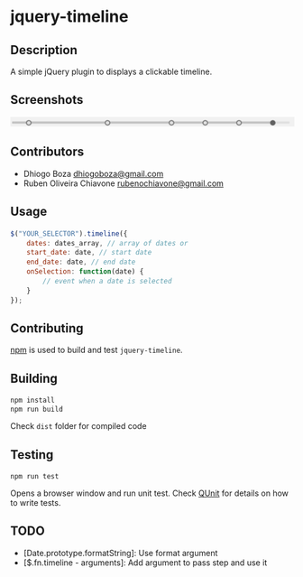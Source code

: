 # jquery-timeline

## Description

A simple jQuery plugin to displays a clickable timeline.

## Screenshots

![Screenshot01](/screenshots/screenshot01.png?raw=true "Screenshot 01")

## Contributors

* Dhiogo Boza <dhiogoboza@gmail.com>
* Ruben Oliveira Chiavone <rubenochiavone@gmail.com>

## Usage

```javascript
$("YOUR_SELECTOR").timeline({
    dates: dates_array, // array of dates or
    start_date: date, // start date
    end_date: date, // end date
    onSelection: function(date) {
        // event when a date is selected
    }
});
```

## Contributing

[npm](https://www.npmjs.com) is used to build and test `jquery-timeline`.

## Building

```
npm install
npm run build
```

Check `dist` folder for compiled code

## Testing

```
npm run test
```

Opens a browser window and run unit test. Check [QUnit](http://qunitjs.com/) for details on how to write tests.

## TODO

* [Date.prototype.formatString]: Use format argument
* [$.fn.timeline - arguments]: Add argument to pass step and use it
